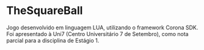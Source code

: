 # TheSquareBall
Jogo desenvolvido em linguagem LUA, utilizando o framework Corona SDK. Foi apresentado à Uni7 (Centro Universitário 7 de Setembro), como nota parcial para a disciplina de Estágio 1.
